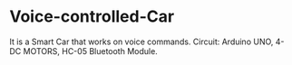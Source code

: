 # Voice-controlled-Car
It is a Smart Car that works on voice commands.
Circuit: Arduino UNO, 4-DC MOTORS, HC-05 Bluetooth Module.
